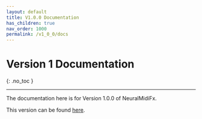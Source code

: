 ```yaml
---
layout: default
title: V1.0.0 Documentation
has_children: true
nav_order: 1000
permalink: /v1_0_0/docs
---
```


# Version 1 Documentation
{: .no_toc }

---

The documentation here is for Version 1.0.0 of NeuralMidiFx.

This version can be found [here](https://github.com/behzadhaki/NeuralMidiFXPlugin/releases/tag/v1.0.0).

